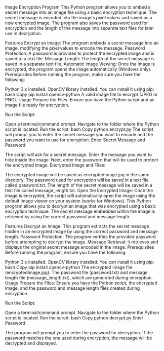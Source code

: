 Image Encryption Program
This Python program allows you to embed a secret message into an image file using a basic encryption technique. The secret message is encoded into the image's pixel values and saved as a new encrypted image. The program also saves the password used for encryption and the length of the message into separate text files for later use in decryption.

Features
Encrypt an Image: The program embeds a secret message into an image, modifying the pixel values to encode the message.
Password Protection: A password is provided to protect the encrypted image and is saved to a text file.
Message Length: The length of the secret message is saved in a separate text file.
Automatic Image Viewing: Once the image is encrypted, the program opens the image automatically (Windows only).
Prerequisites
Before running the program, make sure you have the following:

Python 3.x installed.
OpenCV library installed. You can install it using pip:
bash
Copy
pip install opencv-python
A valid image file to encrypt (JPEG or PNG).
Usage
Prepare the Files: Ensure you have the Python script and an image file ready for encryption.

Run the Script:

Open a terminal/command prompt.
Navigate to the folder where the Python script is located.
Run the script:
bash
Copy
python encrypt.py
The script will prompt you to enter the secret message you want to encode and the password you want to use for encryption.
Enter Secret Message and Password:

The script will ask for a secret message. Enter the message you want to hide inside the image.
Next, enter the password that will be used to protect the encrypted image.
Encrypted Image and Files:

The encrypted image will be saved as encryptedImage.jpg in the same directory.
The password used for encryption will be saved in a text file called password.txt.
The length of the secret message will be saved in a text file called message_length.txt.
Open the Encrypted Image: Once the image is encrypted, the script will automatically open the image using the default image viewer on your system (works for Windows).
This Python program allows you to decrypt an image that was encrypted using a basic encryption technique. The secret message embedded within the image is retrieved by using the correct password and message length.

Features
Decrypt an Image: This program extracts the secret message hidden in an encrypted image by using the correct password and message length.
Password Protection: The program verifies the provided password before attempting to decrypt the image.
Message Retrieval: It retrieves and displays the original secret message encoded in the image.
Prerequisites
Before running the program, ensure you have the following:

Python 3.x installed.
OpenCV library installed. You can install it using pip:
bash
Copy
pip install opencv-python
The encrypted image file (encryptedImage.jpg).
The password file (password.txt) and message length file (message_length.txt), which are generated during encryption.
Usage
Prepare the Files: Ensure you have the Python script, the encrypted image, and the password and message length files created during encryption.

Run the Script:

Open a terminal/command prompt.
Navigate to the folder where the Python script is located.
Run the script:
bash
Copy
python decrypt.py
Enter Password:

The program will prompt you to enter the password for decryption.
If the password matches the one used during encryption, the message will be decrypted and displayed.

